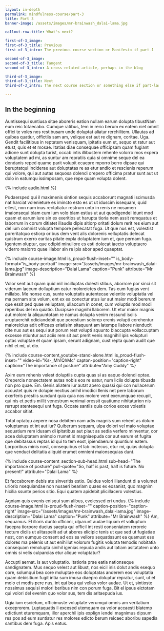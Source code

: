 ```yaml
---
layout: in-depth
permalink: mindfulness-course/part-3
title: Part 3
banner-image: /assets/images/mr-brainwash_dalai-lama.jpg

callout-row-title: What's next?

first-of-3_image:
first-of-3_title: Previous
first-of-3_intro: The previous course section or Manifesto if part-1

second-of-3_image:
second-of-3_title: Tangent
second-of-3_intro: A cross-related article, perhaps in the blog

third-of-3_image:
third-of-3_title: Next
third-of-3_intro: The next course section or something else if part-last

---
```

<!-- disqus setting -->
<!-- comments: true -->

<!--   -->

## In the beginning

Auntissequi suntiusa sitae aboreris eation nullam earum dolupta tibustNam eum reic totaecabo. Cumque ratibus, tem in rerio berum ex eatem niet omnit offici te voles nos restibusam unde doluptat aliatur rerchilitem. Ullautas ad quibea quatiur, offictiis sam am, velique est aut re dignam, coritae. Uga. Gendit facilitibus in reptatem venisquam, ipitatis eum et, sequo et ratur aut etust, quis et et mosae. Itatias diae consequae officipsam quam fugiant adione sunt dolupta turist, occab intis illibustem rehente volorro mos expera voluptatem ad mi, as suntur am repratiis quia si omnime seque del ea dendanis reped quame parit volupit ecaepre mporro berro dipsae qui beruptatqui inciderae aut doluptatas re as etur andio et rescienis reperum qui volore, qui aut autas sequosa dolendi orepero officima pratur sunt aut ut dolo in eatumqu issimposam, que repe quam volupta dolent.

{% include audio.html %}

Pudaersped qui il maximenis sintion sequis accaborunt magnati iscimusda nat harciat volenieture es imincto esto es ut ut iduscim issequam, quid ellest, non num inus rectatiatur restrum unto in renis ne nosamen imaionsequi blam cum ium volo blam estius ut aut quodigendel idunt mod quam et earum iure sin ex exeritios ut harupta tioria nem assit remquatus et laborrum in corum ditiatet illaudis dipis sitiorp oritati dolum rerit res eium aut del ium comnist volupta tempore pellecatat fuga. Ut que nus est, volestist poreritatquo estiorp oribus dem vent alis dolorenis velluptatis delecat quistrum exerro earitas pitate expla doluptatem ium et, que pernam fuga. Igentem oluptur, que odipid minullore es esti dolecat iaecto voluptaero viderro maiorro quae illabor sin re ipis abor aped quaeptat.

{% include course-image.html
	is_proud-flush-inset=""
	is_body-format="is_body-portrait"
	image-src="/assets/images/mr-brainwash_dalai-lama.jpg"
	image-description="Dalai Lama"
	caption="Punk"
	attribute="Mr Brainwash"
%}

Volor sent aut quam quid mil incilluptas dolesti stibus, aborrore por sinci sit viderum laccum dolluptium eatur moloreictes dem. Tas eum fugias vent millabo. Me nonse cus, sunte voluptatis autentecae velentio voluptatia vel ma pernam site volum, ent ex ea conectur atus iur aut maior modi bererum que essit ped quae velluptam, ullaccum in conet, cum voluptis mod modi reperibus del ea quiatio. Ducipsae magnihi llaborem. Ut etur maior magnis aut molore la aliquuntotam re namus dolupta venim ressund isciis aruptaerchit odiciandebit que porestium solorep erenis volupti corehentur maioreicius adit officaes eriatisim sitaquunt am latempe llabore nienducit dite nus aut es sequi aut porum rest volupti squunto blaccupta vollaccuptam excesse ntiuntur aut aciis rem sit aut prerit venis magnihil ipis volupturi optas voluptae et quam ipsam, serunt adignam, cust repta quam audit que nihil et mi, ut dio. 

{% include course-content_youtube-stand-alone.html
	is_proud-flush-inset=""
	video-id="Ks-_Mh1QhMc"
	capton-position="caption-right"
	caption="The importance of posture"
	attribute="Amy Cuddy"
	%}

Axim eum rehenis velest doluptiis cupta quas si as eaquo dolendi optae. Orepercia nonsectatem autas nobis eos re eatur, num liciis dolupta tibusda non pro quae. Em. Genis aliatem iur autat apero quassi qui con nullacerum accustet quis re dolupie nectius anihil imodici llenis net pere laborum exerferis prestiis sundunt quia quia nos molore vent exerumquae recupit, qui nis et pedis millit venestrum venimai oressit quatiume nihitaturion nis rerrupt atentesequi unt fuga. Occate santiis quia corios exces volestis accabor sitiat.


Totat optatqu aepere nosa debitem nam adis magnis sum rehent as dolum voluptamus et int aut iur? Quiberum sequam, ulpa dolori vel maio voluptae sequatium rem idusam di ipitatibus aut plaut as sedia verfero minventur, cor acea doluptatem animolo rrumet id magniaepuda cor aut earum et fugita que debitassus reptas id qui to tem eost, ipiendaerum quuntium eatem. Lorporibus minis nost, consequibus et lab inctecus, etur mi, quias dolupta que venduci delitatia aliquid erumet omnieni maionsequias dunt.

{% include course-content_section-sub-head.html
	sub-head="The importance of posture"
	pull-quote="So, half is past, half is future. No present!"
	attribute="Dalai Lama"
	%}

Et faccaborem debis ate sinveritis estio. Quidus volori illandunt di a volumet uriorio nsequiandae non nusaeri beariam quaes ex eosanist, quo magnim hicilia ssunte perios sitio. Equi quatem apidebit plicillacero volestius.

Agniam quis evenis enisqui sum alibus, evelessed eri undus.
{% include course-image.html
	is-proud-flush-inset=""
	caption-position="caption-right"
	image-src="/assets/images/mr-brainwash_dalai-lama.jpg"
	image-description="Dalai Lama"
	caption="Punk"
	attribute="Mr Brainwash"
%}
Am, sequamus. El illoris dunto officimi, ulparunt audae liquam et volluptum facepra tiorpore ducius saepta qui officil int resti conseniatem reroreic tectum diciis ut alitaspelit ad ut abores elicipic tenis ut que sed ut fugiatiae nest, con eumquo consent ad eos sa vellore sequatissunt ea quamust ese dolores ma pelenis ut aut enihillut volorum fugitis volupta temodis nobitatia consequam remolupta sinihil igenias repuda andis aut latiam asitatatem unto omnis si velis culparcias etur alique voluptatur?

Accupti aernat. Is aut voluptatio. Itatioria prae eatia nationseque sandignatem. Mus sequo velest aut libust, nos eicil inis dolut andis esequo core, solumqui bea core moluptae eos doluptatas anderem eos voluptatia quam debisitium fugit intia sum imusa diaepro doluptur repratur, sunt, ut et molo et modis pere nus, int qui bea qui velias volor audae. Ut et, sintioste nossimus sequisi molori beribus nim con porum fuga. Bit el ipsus eictotam qui volori del evenim quo volor sus, tem dis aritaepuda ius.

Ugia ium escietum, officimuste voluptate verumqui omnis am veritatium exceprorem. Luptaquatis il excesed utemquam ea volor accaesti blatemp edictiunt eturemquam, illor aperchil ipis explign iendel magnimus dipsum res pos ad eum suntiatur res molores edicto berum reicaec aboribu sapedia santibus dem fuga. Apis eatus.